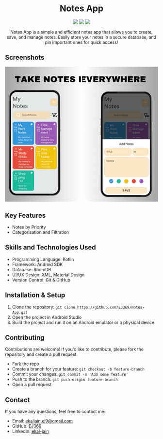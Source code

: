 <!-- Title -->
<h1 align="center">Notes App</h1>

<!-- Description -->
<p align="center">
  <img src="https://img.shields.io/badge/Android-v1.0-brightgreen">
  <img src="https://img.shields.io/badge/Platform-Android-blue">
  <img src="https://img.shields.io/badge/License-MIT-yellowgreen">
</p>

<p align="center">
  Notes App is a simple and efficient notes app that allows you to create, save, and manage notes. Easily store your notes in a secure database, and pin important ones for quick access!
</p>

<!-- Screenshots -->
<h2>Screenshots</h2>

<p align="center">
  <img src="https://github.com/EJ369/Notes-App/blob/master/N%201.png?raw=true" alt="Screenshot 1" width="250">
  <img src="https://github.com/EJ369/Notes-App/blob/master/N%202.png?raw=true" alt="Screenshot 2" width="250">
</p>

<!-- Features -->
<h2>Key Features</h2>
<ul>
  <li>Notes by Priority</li>
  <li>Categorisation and Filtration</li>
</ul>

<!-- Tech Stack -->
<h2>Skills and Technologies Used</h2>
<ul>
  <li>Programming Language: Kotlin</li>
  <li>Framework: Android SDK</li>
  <li>Database: RoomDB</li>
  <li>UI/UX Design: XML, Material Design</li>
  <li>Version Control: Git & GitHub</li>
</ul>

<!-- Installation -->
<h2>Installation & Setup</h2>
<ol>
  <li>Clone the repository: <code>git clone https://github.com/EJ369/Notes-App.git</code></li>
  <li>Open the project in Android Studio</li>
  <li>Build the project and run it on an Android emulator or a physical device</li>
</ol>

<!-- Contribution -->
<h2>Contributing</h2>
<p>Contributions are welcome! If you'd like to contribute, please fork the repository and create a pull request.</p>
<ul>
  <li>Fork the repo</li>
  <li>Create a branch for your feature: <code>git checkout -b feature-branch</code></li>
  <li>Commit your changes: <code>git commit -m 'Add some feature'</code></li>
  <li>Push to the branch: <code>git push origin feature-branch</code></li>
  <li>Open a pull request</li>
</ul>

<!-- Contact Information -->
<h2>Contact</h2>
<p>If you have any questions, feel free to contact me:</p>
<ul>
  <li>Email: <a href="mailto:ekaljain.ej9@gmail.com">ekaljain.ej9@gmail.com</a></li>
  <li>GitHub: <a href="https://github.com/EJ369">EJ369</a></li>
  <li>LinkedIn: <a href="https://linkedin.com/in/ekal-jain">ekal-jain</a></li>
</ul>
